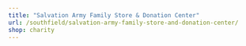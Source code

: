 ```yaml
---
title: "Salvation Army Family Store & Donation Center"
url: /southfield/salvation-army-family-store-and-donation-center/
shop: charity
---
```

